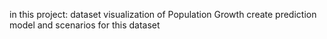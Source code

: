 
in this project: 
dataset visualization of Population Growth
create prediction model and scenarios for this dataset

